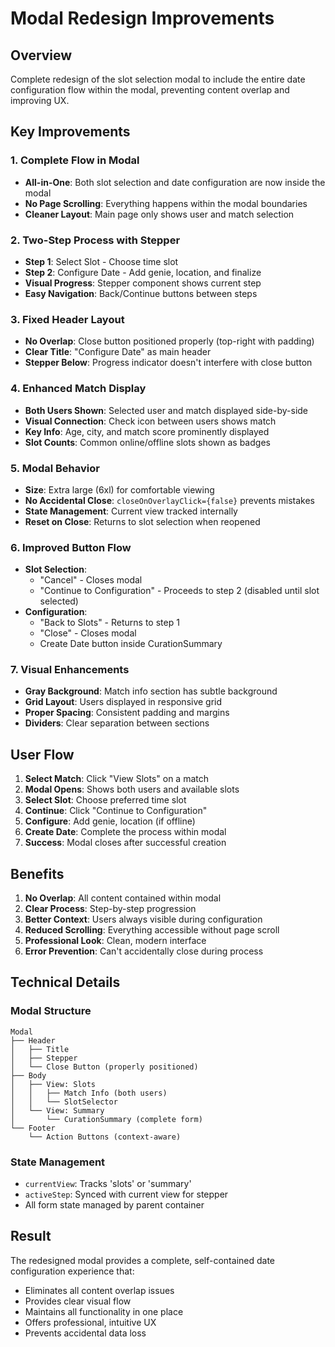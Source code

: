 # Modal Redesign Improvements

## Overview
Complete redesign of the slot selection modal to include the entire date configuration flow within the modal, preventing content overlap and improving UX.

## Key Improvements

### 1. Complete Flow in Modal
- **All-in-One**: Both slot selection and date configuration are now inside the modal
- **No Page Scrolling**: Everything happens within the modal boundaries
- **Cleaner Layout**: Main page only shows user and match selection

### 2. Two-Step Process with Stepper
- **Step 1**: Select Slot - Choose time slot
- **Step 2**: Configure Date - Add genie, location, and finalize
- **Visual Progress**: Stepper component shows current step
- **Easy Navigation**: Back/Continue buttons between steps

### 3. Fixed Header Layout
- **No Overlap**: Close button positioned properly (top-right with padding)
- **Clear Title**: "Configure Date" as main header
- **Stepper Below**: Progress indicator doesn't interfere with close button

### 4. Enhanced Match Display
- **Both Users Shown**: Selected user and match displayed side-by-side
- **Visual Connection**: Check icon between users shows match
- **Key Info**: Age, city, and match score prominently displayed
- **Slot Counts**: Common online/offline slots shown as badges

### 5. Modal Behavior
- **Size**: Extra large (6xl) for comfortable viewing
- **No Accidental Close**: `closeOnOverlayClick={false}` prevents mistakes
- **State Management**: Current view tracked internally
- **Reset on Close**: Returns to slot selection when reopened

### 6. Improved Button Flow
- **Slot Selection**:
  - "Cancel" - Closes modal
  - "Continue to Configuration" - Proceeds to step 2 (disabled until slot selected)
- **Configuration**:
  - "Back to Slots" - Returns to step 1
  - "Close" - Closes modal
  - Create Date button inside CurationSummary

### 7. Visual Enhancements
- **Gray Background**: Match info section has subtle background
- **Grid Layout**: Users displayed in responsive grid
- **Proper Spacing**: Consistent padding and margins
- **Dividers**: Clear separation between sections

## User Flow

1. **Select Match**: Click "View Slots" on a match
2. **Modal Opens**: Shows both users and available slots
3. **Select Slot**: Choose preferred time slot
4. **Continue**: Click "Continue to Configuration"
5. **Configure**: Add genie, location (if offline)
6. **Create Date**: Complete the process within modal
7. **Success**: Modal closes after successful creation

## Benefits

1. **No Overlap**: All content contained within modal
2. **Clear Process**: Step-by-step progression
3. **Better Context**: Users always visible during configuration
4. **Reduced Scrolling**: Everything accessible without page scroll
5. **Professional Look**: Clean, modern interface
6. **Error Prevention**: Can't accidentally close during process

## Technical Details

### Modal Structure
```
Modal
├── Header
│   ├── Title
│   ├── Stepper
│   └── Close Button (properly positioned)
├── Body
│   ├── View: Slots
│   │   ├── Match Info (both users)
│   │   └── SlotSelector
│   └── View: Summary
│       └── CurationSummary (complete form)
└── Footer
    └── Action Buttons (context-aware)
```

### State Management
- `currentView`: Tracks 'slots' or 'summary'
- `activeStep`: Synced with current view for stepper
- All form state managed by parent container

## Result
The redesigned modal provides a complete, self-contained date configuration experience that:
- Eliminates all content overlap issues
- Provides clear visual flow
- Maintains all functionality in one place
- Offers professional, intuitive UX
- Prevents accidental data loss